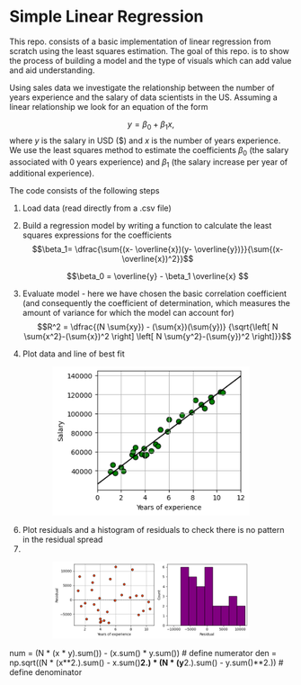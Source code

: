 # Simple Linear Regression

This repo. consists of a basic implementation of linear regression from scratch using the least squares estimation. The goal of this repo. is to show the process of building a model and the type of visuals which can add value and aid understanding.

Using sales data we investigate the relationship between the number of years experience and the salary of data scientists in the US. Assuming a linear relationship we look for an equation of the form

$$y = \beta_0 + \beta_1 x,$$
where $y$ is the salary in USD ($) and $x$ is the number of years experience. We use the least squares method to estimate the coefficients $\beta_0$ (the salary associated with 0 years experience) and $\beta_1$ (the salary increase per year of additional experience).

The code consists of the following steps
  1. Load data (read directly from a .csv file)
  2. Build a regression model by writing a function to calculate the least squares expressions for the coefficients
     $$\beta_1= \dfrac{\sum{(x- \overline{x})(y- \overline{y})}}{\sum{(x- \overline{x})^2}}$$
     
     $$\beta_0 = \overline{y} - \beta_1 \overline{x} $$
  4. Evaluate model - here we have chosen the basic correlation coefficient (and consequently the coefficient of determination, which measures the amount of variance for which the model can account for)
   $$R^2 = \dfrac{(N \sum{xy}) - (\sum{x})(\sum{y})}
{\sqrt{\left[ N \sum{x^2}-(\sum{x})^2 \right] \left[ N \sum{y^2}-(\sum{y})^2 \right]}}$$

  6. Plot data and line of best fit
  
  <p align="center">
  <img src = "https://github.com/RobSLong/Data-Science/blob/main/Regression/linear_regression/figures/regression_line.png" width="350" />
  </p>
 
  6. Plot residuals and a histogram of residuals to check there is no pattern in the residual spread
  7. 
  <p align="center">
  <img src = "https://github.com/RobSLong/Data-Science/blob/main/Regression/linear_regression/figures/residuals.png" width="350" />
  </p>


 num = (N * (x * y).sum()) - (x.sum() * y.sum()) # define numerator
    den = np.sqrt((N * (x**2.).sum() - x.sum()**2.) * (N * (y**2.).sum() - y.sum()**2.)) # define denominator

